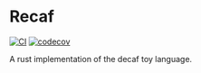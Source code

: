 # Recaf
[![CI](https://github.com/zhangjunphy/recaf/actions/workflows/ci.yml/badge.svg)](https://github.com/zhangjunphy/recaf/actions/workflows/ci.yml) 
[![codecov](https://codecov.io/gh/zhangjunphy/recaf/graph/badge.svg?token=GWOA9CGX7P)](https://codecov.io/gh/zhangjunphy/recaf)

A rust implementation of the decaf toy language.
